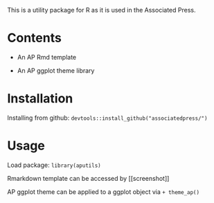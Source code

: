 This is a utility package for R as it is used in the Associated Press.

# Contents

- An AP Rmd template

- An AP ggplot theme library

# Installation

Installing from github:
`devtools::install_github("associatedpress/")`

# Usage

Load package:
`library(aputils)`

Rmarkdown template can be accessed by [[screenshot]]

AP ggplot theme can be applied to a ggplot object via `+ theme_ap()`